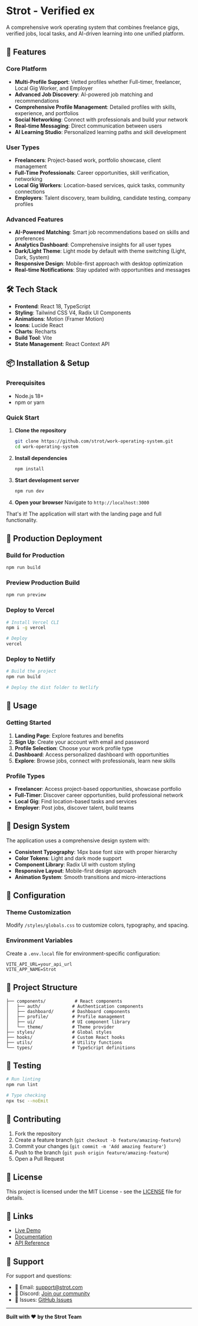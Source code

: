 # Strot - Verified ex

A comprehensive work operating system that combines freelance gigs, verified jobs, local tasks, and AI-driven learning into one unified platform.

## 🚀 Features

### Core Platform
- **Multi-Profile Support**: Vetted profiles whether Full-timer, freelancer, Local Gig Worker, and Employer
- **Advanced Job Discovery**: AI-powered job matching and recommendations
- **Comprehensive Profile Management**: Detailed profiles with skills, experience, and portfolios
- **Social Networking**: Connect with professionals and build your network
- **Real-time Messaging**: Direct communication between users
- **AI Learning Studio**: Personalized learning paths and skill development

### User Types
- **Freelancers**: Project-based work, portfolio showcase, client management
- **Full-Time Professionals**: Career opportunities, skill verification, networking
- **Local Gig Workers**: Location-based services, quick tasks, community connections
- **Employers**: Talent discovery, team building, candidate testing, company profiles

### Advanced Features
- **AI-Powered Matching**: Smart job recommendations based on skills and preferences
- **Analytics Dashboard**: Comprehensive insights for all user types
- **Dark/Light Theme**: Light mode by default with theme switching (Light, Dark, System)
- **Responsive Design**: Mobile-first approach with desktop optimization
- **Real-time Notifications**: Stay updated with opportunities and messages

## 🛠️ Tech Stack

- **Frontend**: React 18, TypeScript
- **Styling**: Tailwind CSS V4, Radix UI Components
- **Animations**: Motion (Framer Motion)
- **Icons**: Lucide React
- **Charts**: Recharts
- **Build Tool**: Vite
- **State Management**: React Context API

## 📦 Installation & Setup

### Prerequisites
- Node.js 18+ 
- npm or yarn

### Quick Start

1. **Clone the repository**
   ```bash
   git clone https://github.com/strot/work-operating-system.git
   cd work-operating-system
   ```

2. **Install dependencies**
   ```bash
   npm install
   ```

3. **Start development server**
   ```bash
   npm run dev
   ```

4. **Open your browser**
   Navigate to `http://localhost:3000`

That's it! The application will start with the landing page and full functionality.

## 🚀 Production Deployment

### Build for Production
```bash
npm run build
```

### Preview Production Build
```bash
npm run preview
```

### Deploy to Vercel
```bash
# Install Vercel CLI
npm i -g vercel

# Deploy
vercel
```

### Deploy to Netlify
```bash
# Build the project
npm run build

# Deploy the dist folder to Netlify
```

## 📱 Usage

### Getting Started
1. **Landing Page**: Explore features and benefits
2. **Sign Up**: Create your account with email and password
3. **Profile Selection**: Choose your work profile type
4. **Dashboard**: Access personalized dashboard with opportunities
5. **Explore**: Browse jobs, connect with professionals, learn new skills

### Profile Types
- **Freelancer**: Access project-based opportunities, showcase portfolio
- **Full-Timer**: Discover career opportunities, build professional network
- **Local Gig**: Find location-based tasks and services
- **Employer**: Post jobs, discover talent, build teams

## 🎨 Design System

The application uses a comprehensive design system with:
- **Consistent Typography**: 14px base font size with proper hierarchy
- **Color Tokens**: Light and dark mode support
- **Component Library**: Radix UI with custom styling
- **Responsive Layout**: Mobile-first design approach
- **Animation System**: Smooth transitions and micro-interactions

## 🔧 Configuration

### Theme Customization
Modify `/styles/globals.css` to customize colors, typography, and spacing.

### Environment Variables
Create a `.env.local` file for environment-specific configuration:
```env
VITE_API_URL=your_api_url
VITE_APP_NAME=Strot
```

## 📁 Project Structure

```
├── components/           # React components
│   ├── auth/            # Authentication components
│   ├── dashboard/       # Dashboard components
│   ├── profile/         # Profile management
│   ├── ui/              # UI component library
│   └── theme/           # Theme provider
├── styles/              # Global styles
├── hooks/               # Custom React hooks
├── utils/               # Utility functions
└── types/               # TypeScript definitions
```

## 🧪 Testing

```bash
# Run linting
npm run lint

# Type checking
npx tsc --noEmit
```

## 🤝 Contributing

1. Fork the repository
2. Create a feature branch (`git checkout -b feature/amazing-feature`)
3. Commit your changes (`git commit -m 'Add amazing feature'`)
4. Push to the branch (`git push origin feature/amazing-feature`)
5. Open a Pull Request

## 📄 License

This project is licensed under the MIT License - see the [LICENSE](LICENSE) file for details.

## 🔗 Links

- [Live Demo](https://strot.net)
- [Documentation](https://docs.strot.net)
- [API Reference](https://api.strot.net/docs)

## 💬 Support

For support and questions:
- 📧 Email: support@strot.com
- 💬 Discord: [Join our community](https://discord.gg/strot)
- 🐛 Issues: [GitHub Issues](https://github.com/strot/work-operating-system/issues)

---

**Built with ❤️ by the Strot Team**
